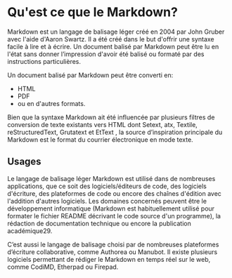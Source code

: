 # Qu'est ce que le Markdown?

Markdown est un langage de balisage léger créé en 2004 par John Gruber avec l'aide d'Aaron Swartz. Il a été créé dans le but d'offrir une syntaxe facile à lire et à écrire. Un document balisé par Markdown peut être lu en l'état sans donner l’impression d'avoir été balisé ou formaté par des instructions particulières.

Un document balisé par Markdown peut être converti en:
* HTML
* PDF 
* ou en d'autres formats. 

Bien que la syntaxe Markdown ait été influencée par plusieurs filtres de conversion de texte existants vers HTML dont Setext, atx, Textile, reStructuredText, Grutatext et EtText , la source d’inspiration principale du Markdown est le format du courrier électronique en mode texte. 

## Usages

Le langage de balisage léger Markdown est utilisé dans de nombreuses applications, que ce soit des logiciels/éditeurs de code, des logiciels d'écriture, des plateformes de code ou encore des chaînes d'édition avec l'addition d'autres logiciels. Les domaines concernés peuvent être le développement informatique (Markdown est habituellement utilisé pour formater le fichier README décrivant le code source d'un programme), la rédaction de documentation technique ou encore la publication académique29.

C’est aussi le langage de balisage choisi par de nombreuses plateformes d’écriture collaborative, comme Authorea ou Manubot. Il existe plusieurs logiciels permettant de rédiger le Markdown en temps réel sur le web, comme CodiMD, Etherpad ou Firepad. 
